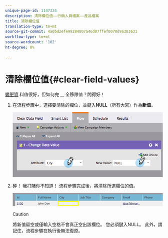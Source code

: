 ```yaml
---
unique-page-id: 1147324
description: 清除欄位值——行銷人員檔案——產品檔案
title: 清除欄位值
translation-type: tm+mt
source-git-commit: 4a0bd2efe99284807a46d07ffef0070d9a303631
workflow-type: tm+mt
source-wordcount: '102'
ht-degree: 0%

---
```



# 清除欄位值{#clear-field-values}

[變更資](/help/marketo/product-docs/core-marketo-concepts/smart-campaigns/flow-actions/change-data-value.md) 料值很好，但如何完 __ 全移除值？問得好！

1. 在流程步驟中，選擇要清除的欄位，並鍵入&#x200B;**NULL**（所有大寫）作為&#x200B;**新值**。

   ![](assets/image2015-3-19-10-3a6-3a14.png)

1. 砰！ 我打賭你不知道！ 流程步驟完成後，將清除所選欄位的值。

   ![](assets/image2015-3-19-10-3a11-3a9.png)

   >[!CAUTION]
   >
   >將新值留空或僅輸入空格不會真正空出該欄位。 您必須鍵入NULL。 此外，請記住，流程步驟在執行後無法復原。
